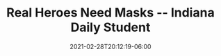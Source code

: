---
title: "Real Heroes Need Masks -- Indiana Daily Student"
date: 2021-02-28T20:12:19-06:00
category: "Press"
externalURL: "https://www.idsnews.com/article/2020/04/kelley-school-of-business-realherosneedmasks-initiative-collects-mask-donations"
draft: true
---